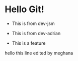 # Hello Git!

- This is from dev-jsm
- This is from dev-adrian

- This is a feature

<!-- This is a Line -->
 hello this line edited by meghana 
